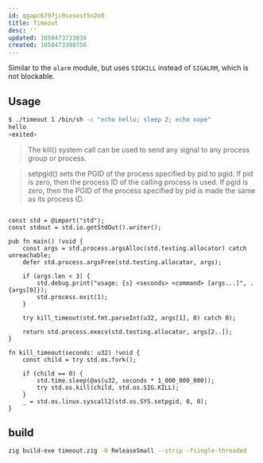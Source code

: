 ```yaml
---
id: qgapc6797jc0sesost5n2o0
title: Timeout
desc: ''
updated: 1650473733034
created: 1650473398756
---
```



Similar to the `alarm` module, but uses `SIGKILL` instead of `SIGALRM`, which is not blockable.

## Usage

```sh
$ ./timeout 1 /bin/sh -c "echo hello; sleep 2; echo nope"
hello
<exited>
```

> The kill() system call can be used to send any signal to any process group or process.

> setpgid() sets the PGID of the process specified by pid to pgid.
       If pid is zero, then the process ID of the calling process is
       used.  If pgid is zero, then the PGID of the process specified by
       pid is made the same as its process ID.


```zig

const std = @import("std");
const stdout = std.io.getStdOut().writer();

pub fn main() !void {
    const args = std.process.argsAlloc(std.testing.allocator) catch unreachable;
    defer std.process.argsFree(std.testing.allocator, args);

    if (args.len < 3) {
        std.debug.print("usage: {s} <seconds> <command> [args...]", .{args[0]});
        std.process.exit(1);
    }

    try kill_timeout(std.fmt.parseInt(u32, args[1], 0) catch 0);

    return std.process.execv(std.testing.allocator, args[2..]);
}

fn kill_timeout(seconds: u32) !void {
    const child = try std.os.fork();

    if (child == 0) {
        std.time.sleep(@as(u32, seconds * 1_000_000_000));
        try std.os.kill(child, std.os.SIG.KILL);
    }
    _ = std.os.linux.syscall2(std.os.SYS.setpgid, 0, 0);
}

```

## build

```bash
zig build-exe timeout.zig -O ReleaseSmall --strip -fsingle-threaded 
```
